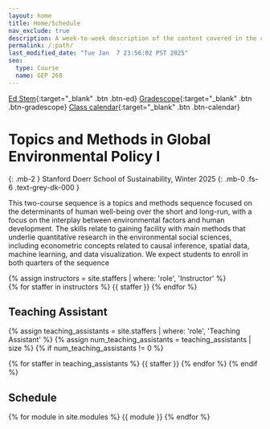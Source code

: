 ```yaml
---
layout: home
title: Home/Schedule
nav_exclude: true
description: A week-to-week description of the content covered in the course.
permalink: /:path/
last_modified_date: "Tue Jan  7 23:56:02 PST 2025"
seo:
  type: Course
  name: GEP 268
---
```


[Ed Stem](https://edstem.org/us/courses/70029/discussion){:target="_blank" .btn .btn-ed}
[Gradescope](https://www.gradescope.com/courses/929063){:target="_blank" .btn .btn-gradescope}
[Class calendar](https://outlook.office365.com/owa/calendar/cc55d818b33344ae9125c8fd612aec32@stanford.edu/6dc2de74798b418985749721445e976517622507776261428663/calendar.html){:target="_blank" .btn .btn-calendar}

#  Topics and Methods in Global Environmental Policy I
{: .mb-2 }
Stanford Doerr School of Sustainability, Winter 2025
{: .mb-0 .fs-6 .text-grey-dk-000 }

This two-course sequence is a topics and methods sequence focused on the
determinants of human well-being over the short and long-run, with a focus on
the interplay between environmental factors and human development. The skills
relate to gaining facility with main methods that underlie quantitative
research in the environmental social sciences, including econometric concepts
related to causal inference, spatial data, machine learning, and data
visualization. We expect students to enroll in both quarters of the sequence


<div>
{% assign instructors = site.staffers | where: 'role', 'Instructor' %}
 <div class="role">
 {% for staffer in instructors %}
 {{ staffer }}
 {% endfor %}
 </div>
</div>

## Teaching Assistant

{% assign teaching_assistants = site.staffers | where: 'role', 'Teaching Assistant' %}
{% assign num_teaching_assistants = teaching_assistants | size %}
{% if num_teaching_assistants != 0 %}


{% for staffer in teaching_assistants %}
{{ staffer }}
{% endfor %}
{% endif %}

## Schedule

{% for module in site.modules %}
{{ module }}
{% endfor %}
